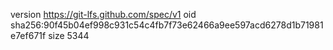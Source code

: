 version https://git-lfs.github.com/spec/v1
oid sha256:90f45b04ef998c931c54c4fb7f73e62466a9ee597acd6278d1b71981e7ef671f
size 5344
